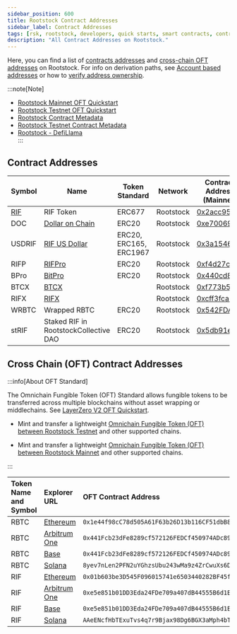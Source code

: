 ```yaml
---
sidebar_position: 600
title: Rootstock Contract Addresses
sidebar_label: Contract Addresses
tags: [rsk, rootstock, developers, quick starts, smart contracts, contract addresses]
description: "All Contract Addresses on Rootstock."
---
```


Here, you can find a list of [contracts addresses](#contract-addresses) and [cross-chain OFT addresses](#cross-chain-oft-contract-addresses) on Rootstock. 
For info on derivation paths, see [Account based addresses](/concepts/account-based-addresses/) or how to [verify address ownership](/developers/smart-contracts/verify-address-ownership/).

:::note[Note]
- [Rootstock Mainnet OFT Quickstart](https://docs.layerzero.network/v2/deployments/evm-chains/rootstock-mainnet-oft-quickstart)
- [Rootstock Testnet OFT Quickstart](https://docs.layerzero.network/v2/deployments/evm-chains/rootstock-testnet-oft-quickstart)		
- [Rootstock Contract Metadata](https://github.com/rsksmart/rsk-contract-metadata)
- [Rootstock Testnet Contract Metadata](https://github.com/rsksmart/rsk-testnet-contract-metadata) 
- [Rootstock - DefiLlama](https://defillama.com/chain/Rootstock)			
:::

## Contract Addresses

| Symbol |  Name | Token Standard  | Network | Contract Address (Mainnet) | Contract Address (Testnet) |
|---|---|---|---| ---| ---|
|  [RIF](/concepts/rif-suite/token) |  RIF Token |  ERC677 | Rootstock | [0x2acc95...](https://explorer.rootstock.io/address/0x2acc95758f8b5f583470ba265eb685a8f45fc9d5) | [0x19f646...](https://explorer.testnet.rootstock.io/address/0x19f64674d8a5b4e652319f5e239efd3bc969a1fe)
|  DOC |  [Dollar on Chain](https://moneyonchain.com/doc-bitcoin-stablecoin/) |  ERC20 | Rootstock | [0xe70069...](https://explorer.rootstock.io/address/0xe700691da7b9851f2f35f8b8182c69c53ccad9db) |
|  USDRIF |  [RIF US Dollar](https://rifonchain.com/) | ERC20, ERC165, ERC1967 | Rootstock | [0x3a15461...](https://explorer.rootstock.io/address/0x3a15461d8ae0f0fb5fa2629e9da7d66a794a6e37) | [0x8dbf3...](https://explorer.testnet.rootstock.io/address/0x8dbf326e12a9fF37ED6DDF75adA548C2640A6482)
|  RIFP |  [RIFPro](https://rif.moneyonchain.com/metrics) |  ERC20 | Rootstock | [0xf4d27c5...](https://explorer.rootstock.io/address/0xf4d27c56595ed59b66cc7f03cff5193e4bd74a61) |
|  BPro |  [BitPro](https://moneyonchain.com/bpro-income-for-bitcoin-holders/) |  ERC20 | Rootstock | [0x440cd83...](https://explorer.rootstock.io/address/0x440cd83c160de5c96ddb20246815ea44c7abbca8) |
|  BTCX |  [BTCX](https://moneyonchain.com/btcx-leveraged-bitcoin/) |  | Rootstock | [0xf773b5...](https://explorer.rootstock.io/address/0xf773b590af754d597770937fa8ea7abdf2668370) |
|  RIFX |  [RIFX](https://rif.moneyonchain.com/metrics) |  | Rootstock | [0xcff3fca...](https://explorer.rootstock.io/address/0xcff3fcaec2352c672c38d77cb1a064b7d50ce7e1) |
|  WRBTC |  Wrapped RBTC | ERC20  | Rootstock | [0x542FDA3...](https://rootstock.blockscout.com/token/0x542FDA317318eBf1d3DeAF76E0B632741a7e677d) |
|  stRIF |  Staked RIF in RootstockCollective DAO | ERC20  | Rootstock | [0x5db91e2...](https://rootstock.blockscout.com/token/0x5db91e24BD32059584bbDb831A901f1199f3d459?tab=contract) | [0xe703971](https://explorer.testnet.rootstock.io/address/0xe7039717c51c44652fb47be1794884a82634f08f) |


## Cross Chain (OFT) Contract Addresses

:::info[About OFT Standard]

The Omnichain Fungible Token (OFT) Standard allows fungible tokens to be transferred across multiple blockchains without asset wrapping or middlechains. See [LayerZero V2 OFT Quickstart](https://docs.layerzero.network/v2/developers/evm/oft/quickstart). 

- Mint and transfer a lightweight [Omnichain Fungible Token (OFT) between Rootstock Testnet](https://docs.layerzero.network/v2/deployments/evm-chains/rootstock-testnet-oft-quickstart) and other supported chains.	

- Mint and transfer a lightweight [Omnichain Fungible Token (OFT) between Rootstock Mainnet](https://docs.layerzero.network/v2/deployments/evm-chains/rootstock-mainnet-oft-quickstart) and other supported chains.

:::

| Token Name and Symbol | Explorer URL                                                                            | OFT Contract Address        |
| :--------- | :----------------------------------------------------------------------------------------------------- | :--------------------------------------------- |
| RBTC       | [Ethereum](https://etherscan.io/address/0x1e44f98cC78d505A61F63b26D13b116CF51dbB87)                  | `0x1e44f98cC78d505A61F63b26D13b116CF51dbB87` |
| RBTC       | [Arbitrum One](https://arbiscan.io/address/0x441Fcb23dFe8289cf572126FEDCf450974ADc891)                   | `0x441Fcb23dFe8289cf572126FEDCf450974ADc891` |
| RBTC       | [Base](https://basescan.org/address/0x441Fcb23dFe8289cf572126FEDCf450974ADc891)                      | `0x441Fcb23dFe8289cf572126FEDCf450974ADc891` |
| RBTC       | [Solana](https://solscan.io/token/8yev7nLen2PFN2uYGhzsUbu243wMa9z4ZrCwuXs6DEQw)                       | `8yev7nLen2PFN2uYGhzsUbu243wMa9z4ZrCwuXs6DEQw`|
| RIF        | [Ethereum](https://etherscan.io/address/0x01b603be3D545F096015741e6503440282BF45fb)                    | `0x01b603be3D545F096015741e6503440282BF45fb` |
| RIF        | [Arbitrum One](https://arbiscan.io/address/0xe5e851b01DD3Eda24FDe709a407dB44555B6d1E0)                 | `0xe5e851b01DD3Eda24FDe709a407dB44555B6d1E0` |
| RIF        | [Base](https://basescan.org/address/0xe5e851b01DD3Eda24FDe709a407dB44555B6d1E0)                       | `0xe5e851b01DD3Eda24FDe709a407dB44555B6d1E0` |
| RIF        | [Solana](https://solscan.io/token/AAeENcfHbTExuTvs4q7r9Bjax98Dg6BGX3aMph4bTLdK)                       | `AAeENcfHbTExuTvs4q7r9Bjax98Dg6BGX3aMph4bTLdK`|